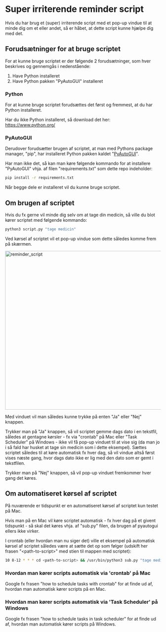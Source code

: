 # Super irriterende reminder script
Hvis du har brug et (super) irriterende script med et pop-up vindue til at minde dig om et eller andet, så er håbet, at dette script kunne hjælpe dig med det.

## Forudsætninger for at bruge scriptet
For at kunne bruge scriptet er der følgende 2 forudsætninger, som hver beskrives og gennemgås i nedenstående:
1. Have Python installeret
2. Have Python pakken "PyAutoGUI" installeret

### Python
For at kunne bruge scriptet forudsættes det først og fremmest, at du har Python installeret.

Har du ikke Python installeret, så download det her: https://www.python.org/ 

### PyAutoGUI
Derudover forudsætter brugen af scriptet, at man med Pythons package manager, "pip", har installeret Python pakken kaldet "[PyAutoGUI](https://pyautogui.readthedocs.io/en/latest/)".

Har man ikke det, så kan man køre følgende kommando for at installere "PyAutoGUI" vhja. af filen "requirements.txt" som dette repo indeholder:

```bash
pip install -r requirements.txt
```

Når begge dele er installeret vil du kunne bruge scriptet.

## Om brugen af scriptet
Hvis du fx gerne vil minde dig selv om at tage din medicin, så ville du blot kører scriptet med følgende kommando:

```python
python3 script.py "tage medicin"
```

Ved kørsel af scriptet vil et pop-up vindue som dette således komme frem på skærmen.

<img width="512" alt="reminder_script" src="https://github.com/user-attachments/assets/51b7b12d-5f23-435f-bb29-dd330780b0d9">

Med vinduet vil man således kunne trykke på enten "Ja" eller "Nej" knappen.

Trykker man på "Ja" knappen, så vil scriptet gemme dags dato i en tekstfil, således at gentagne kørsler - fx via "crontab" på Mac eller "Task Scheduler" på Windows - ikke vil få pop-up vinduet til at vise sig (da man jo i så fald har husket at tage sin medicin som i dette eksempel). Sættes scriptet således til at køre automatisk fx hver dag, så vil vindue altså først vises næste gang, hvor dags dato ikke er lig med den dato som er gemt i tekstfilen.

Trykker man på "Nej" knappen, så vil pop-up vinduet fremkommer hver gang det køres.

## Om automatiseret kørsel af scriptet
På nuværende er tidspunkt er en automatiseret kørsel af scriptet kun testet på Mac.

Hvis man på en Mac vil køre scriptet automatisk - fx hver dag på et givent tidspunkt - så skal det køres vhja. af "sub.py" filen, da brugen af pyautogui ellers ikke virker.

I crontab (eller hvordan man nu siger det) ville et eksempel på automatisk kørsel af scriptet således være at sætte det op som følger (udskift her frasen "\<path-to-script>\" med stien til mappen med scriptet):

```bash
10 8-12 * * * cd <path-to-script> && /usr/bin/python3 sub.py "tage medicin"
```

### Hvordan man kører scripts automatisk via 'crontab' på Mac
Google fx frasen "how to schedule tasks with crontab" for at finde ud af, hvordan man automatisk kører scripts på en Mac.

### Hvordan man kører scripts automatisk via 'Task Scheduler' på Windows
Google fx frasen "how to schedule tasks in task scheduler" for at finde ud af, hvordan man automatisk kører scripts på Windows.
